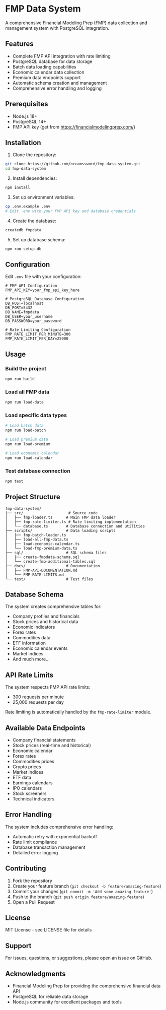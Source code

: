 # FMP Data System

A comprehensive Financial Modeling Prep (FMP) data collection and management system with PostgreSQL integration.

## Features

- Complete FMP API integration with rate limiting
- PostgreSQL database for data storage
- Batch data loading capabilities
- Economic calendar data collection
- Premium data endpoints support
- Automatic schema creation and management
- Comprehensive error handling and logging

## Prerequisites

- Node.js 18+ 
- PostgreSQL 14+
- FMP API key (get from https://financialmodelingprep.com/)

## Installation

1. Clone the repository:
```bash
git clone https://github.com/occamssword/fmp-data-system.git
cd fmp-data-system
```

2. Install dependencies:
```bash
npm install
```

3. Set up environment variables:
```bash
cp .env.example .env
# Edit .env with your FMP API key and database credentials
```

4. Create the database:
```bash
createdb fmpdata
```

5. Set up database schema:
```bash
npm run setup-db
```

## Configuration

Edit `.env` file with your configuration:

```env
# FMP API Configuration
FMP_API_KEY=your_fmp_api_key_here

# PostgreSQL Database Configuration
DB_HOST=localhost
DB_PORT=5432
DB_NAME=fmpdata
DB_USER=your_username
DB_PASSWORD=your_password

# Rate Limiting Configuration
FMP_RATE_LIMIT_PER_MINUTE=300
FMP_RATE_LIMIT_PER_DAY=25000
```

## Usage

### Build the project
```bash
npm run build
```

### Load all FMP data
```bash
npm run load-data
```

### Load specific data types
```bash
# Load batch data
npm run load-batch

# Load premium data
npm run load-premium

# Load economic calendar
npm run load-calendar
```

### Test database connection
```bash
npm test
```

## Project Structure

```
fmp-data-system/
├── src/                    # Source code
│   ├── fmp-loader.ts      # Main FMP data loader
│   ├── fmp-rate-limiter.ts # Rate limiting implementation
│   └── database.ts        # Database connection and utilities
├── scripts/               # Data loading scripts
│   ├── fmp-batch-loader.ts
│   ├── load-all-fmp-data.ts
│   ├── load-economic-calendar.ts
│   └── load-fmp-premium-data.ts
├── sql/                   # SQL schema files
│   ├── create-fmpdata-schema.sql
│   └── create-fmp-additional-tables.sql
├── docs/                  # Documentation
│   ├── FMP-API-DOCUMENTATION.md
│   └── FMP-RATE-LIMITS.md
└── test/                  # Test files
```

## Database Schema

The system creates comprehensive tables for:
- Company profiles and financials
- Stock prices and historical data
- Economic indicators
- Forex rates
- Commodities data
- ETF information
- Economic calendar events
- Market indices
- And much more...

## API Rate Limits

The system respects FMP API rate limits:
- 300 requests per minute
- 25,000 requests per day

Rate limiting is automatically handled by the `fmp-rate-limiter` module.

## Available Data Endpoints

- Company financial statements
- Stock prices (real-time and historical)
- Economic calendar
- Forex rates
- Commodities prices
- Crypto prices
- Market indices
- ETF data
- Earnings calendars
- IPO calendars
- Stock screeners
- Technical indicators

## Error Handling

The system includes comprehensive error handling:
- Automatic retry with exponential backoff
- Rate limit compliance
- Database transaction management
- Detailed error logging

## Contributing

1. Fork the repository
2. Create your feature branch (`git checkout -b feature/amazing-feature`)
3. Commit your changes (`git commit -m 'Add some amazing feature'`)
4. Push to the branch (`git push origin feature/amazing-feature`)
5. Open a Pull Request

## License

MIT License - see LICENSE file for details

## Support

For issues, questions, or suggestions, please open an issue on GitHub.

## Acknowledgments

- Financial Modeling Prep for providing the comprehensive financial data API
- PostgreSQL for reliable data storage
- Node.js community for excellent packages and tools